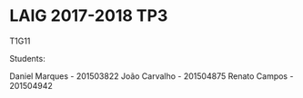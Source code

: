 # LAIG 2017-2018 TP3
T1G11

Students:

Daniel Marques - 201503822
João Carvalho - 201504875
Renato Campos - 201504942


